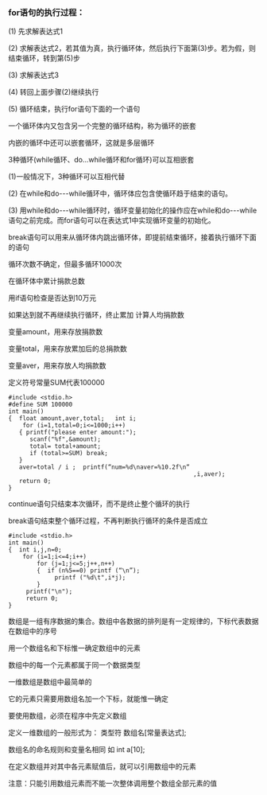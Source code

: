 ### for语句的执行过程：
(1) 先求解表达式1

(2) 求解表达式2，若其值为真，执行循环体，然后执行下面第(3)步。若为假，则结束循环，转到第(5)步

(3) 求解表达式3

(4) 转回上面步骤(2)继续执行

(5) 循环结束，执行for语句下面的一个语句

一个循环体内又包含另一个完整的循环结构，称为循环的嵌套

内嵌的循环中还可以嵌套循环，这就是多层循环

3种循环(while循环、do…while循环和for循环)可以互相嵌套

(1)一般情况下，3种循环可以互相代替

(2) 在while和do---while循环中，循环体应包含使循环趋于结束的语句。

(3) 用while和do---while循环时，循环变量初始化的操作应在while和do---while语句之前完成。而for语句可以在表达式1中实现循环变量的初始化。

break语句可以用来从循环体内跳出循环体，即提前结束循环，接着执行循环下面的语句

循环次数不确定，但最多循环1000次

在循环体中累计捐款总数

用if语句检查是否达到10万元

如果达到就不再继续执行循环，终止累加
计算人均捐款数

变量amount，用来存放捐款数

变量total，用来存放累加后的总捐款数

变量aver，用来存放人均捐款数

定义符号常量SUM代表100000
```
#include <stdio.h>
#define SUM 100000
int main()
{  float amount,aver,total;   int i;
    for (i=1,total=0;i<=1000;i++)                      
   { printf("please enter amount:");
      scanf("%f",&amount);
      total= total+amount;                         
      if (total>=SUM) break;                                
   }
   aver=total / i ;  printf(“num=%d\naver=%10.2f\n“
                                                    ,i,aver);              
   return 0;
}
```

continue语句只结束本次循环，而不是终止整个循环的执行

break语句结束整个循环过程，不再判断执行循环的条件是否成立

```
#include <stdio.h>
int main()
{  int i,j,n=0;
    for (i=1;i<=4;i++)                      
        for (j=1;j<=5;j++,n++)
        {  if (n%5==0) printf (“\n”);
	         printf ("%d\t",i*j);
        }  
     printf("\n");
     return 0;
}

```

数组是一组有序数据的集合。数组中各数据的排列是有一定规律的，下标代表数据在数组中的序号

用一个数组名和下标惟一确定数组中的元素

数组中的每一个元素都属于同一个数据类型

一维数组是数组中最简单的

它的元素只需要用数组名加一个下标，就能惟一确定

要使用数组，必须在程序中先定义数组

定义一维数组的一般形式为：
   类型符  数组名[常量表达式];

数组名的命名规则和变量名相同
如  int a[10];

在定义数组并对其中各元素赋值后，就可以引用数组中的元素

注意：只能引用数组元素而不能一次整体调用整个数组全部元素的值
